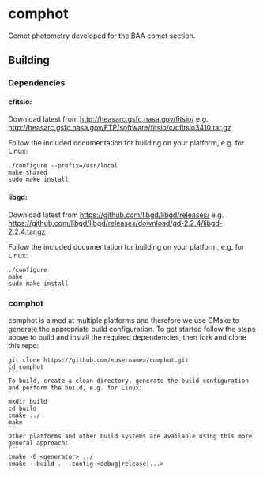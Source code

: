 # comphot
Comet photometry developed for the BAA comet section.

## Building
### Dependencies
#### cfitsio:
Download latest from http://heasarc.gsfc.nasa.gov/fitsio/
e.g. http://heasarc.gsfc.nasa.gov/FTP/software/fitsio/c/cfitsio3410.tar.gz

Follow the included documentation for building on your platform, e.g. for Linux:
```
./configure --prefix=/usr/local
make shared
sudo make install
```

#### libgd:
Download latest from https://github.com/libgd/libgd/releases/
e.g. https://github.com/libgd/libgd/releases/download/gd-2.2.4/libgd-2.2.4.tar.gz

Follow the included documentation for building on your platform, e.g. for Linux:
```
./configure
make
sudo make install
```

### comphot
comphot is aimed at multiple platforms and therefore we use CMake to generate the appropriate build configuration. To get started follow the steps above to build and install the required dependencies, then fork and clone this repo:
````
git clone https://github.com/<username>/comphot.git
cd comphot
```
To build, create a clean directory, generate the build configuration and perform the build, e.g. for Linux:
```
mkdir build
cd build
cmake ../
make
```
Other platforms and other build systems are available using this more general approach:
```
cmake -G <generator> ../
cmake --build . --config <debug|release|...>
```

